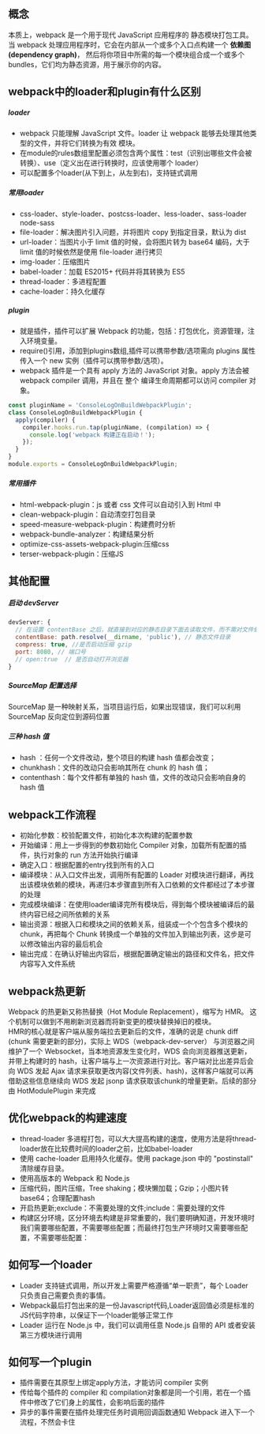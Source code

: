 ## 概念
本质上，webpack 是一个用于现代 JavaScript 应用程序的 静态模块打包工具。当 webpack 处理应用程序时，它会在内部从一个或多个入口点构建一个 __依赖图(dependency graph)__，
然后将你项目中所需的每一个模块组合成一个或多个 bundles，它们均为静态资源，用于展示你的内容。


## webpack中的loader和plugin有什么区别
##### loader
+ webpack 只能理解 JavaScript 文件。loader 让 webpack 能够去处理其他类型的文件，并将它们转换为有效 模块。
+ 在module的rules数组里配置必须包含两个属性：test（识别出哪些文件会被转换）、use（定义出在进行转换时，应该使用哪个 loader）
+ 可以配置多个loader(从下到上，从左到右)，支持链式调用

##### 常用loader
+ css-loader、style-loader、postcss-loader、less-loader、sass-loader node-sass
+ file-loader：解决图片引入问题，并将图片 copy 到指定目录，默认为 dist
+ url-loader：当图片小于 limit 值的时候，会将图片转为 base64 编码，大于 limit 值的时候依然是使用 file-loader 进行拷贝
+ img-loader：压缩图片
+ babel-loader：加载 ES2015+ 代码并将其转换为 ES5
+ thread-loader：多进程配置
+ cache-loader：持久化缓存


##### plugin
+ 就是插件，插件可以扩展 Webpack 的功能，包括：打包优化，资源管理，注入环境变量。
+ require()引用，添加到plugins数组,插件可以携带参数/选项需向 plugins 属性传入一个 new 实例（插件可以携带参数/选项）。
+ webpack 插件是一个具有 apply 方法的 JavaScript 对象。apply 方法会被 webpack compiler 调用，并且在 整个 编译生命周期都可以访问 compiler 对象。
```javascript
const pluginName = 'ConsoleLogOnBuildWebpackPlugin';
class ConsoleLogOnBuildWebpackPlugin {
  apply(compiler) {
    compiler.hooks.run.tap(pluginName, (compilation) => {
      console.log('webpack 构建正在启动！');
    });
  }
}
module.exports = ConsoleLogOnBuildWebpackPlugin;
```
##### 常用插件
+ html-webpack-plugin：js 或者 css 文件可以自动引入到 Html 中
+ clean-webpack-plugin：自动清空打包目录
+ speed-measure-webpack-plugin：构建费时分析
+ webpack-bundle-analyzer：构建结果分析
+ optimize-css-assets-webpack-plugin:压缩css
+ terser-webpack-plugin：压缩JS

## 其他配置
##### 启动 devServer
```javascript
devServer: {
  // 在设置 contentBase 之后，就直接到对应的静态目录下面去读取文件，而不需对文件做任何移动，节省了时间和性能开销。
  contentBase: path.resolve(__dirname, 'public'), // 静态文件目录
  compress: true, //是否启动压缩 gzip
  port: 8080, // 端口号
  // open:true  // 是否自动打开浏览器
}
```
##### SourceMap 配置选择
SourceMap 是一种映射关系，当项目运行后，如果出现错误，我们可以利用 SourceMap 反向定位到源码位置

##### 三种 hash 值
+ hash ：任何一个文件改动，整个项目的构建 hash 值都会改变；
+ chunkhash：文件的改动只会影响其所在 chunk 的 hash 值；
+ contenthash：每个文件都有单独的 hash 值，文件的改动只会影响自身的 hash 值

## webpack工作流程
+ 初始化参数：校验配置文件，初始化本次构建的配置参数
+ 开始编译：用上一步得到的参数初始化 Compiler 对象，加载所有配置的插件，执行对象的 run 方法开始执行编译
+ 确定入口：根据配置的entry找到所有的入口
+ 编译模块：从入口文件出发，调用所有配置的 Loader 对模块进行翻译，再找出该模块依赖的模块，再递归本步骤直到所有入口依赖的文件都经过了本步骤的处理
+ 完成模块编译：在使用loader编译完所有模块后，得到每个模块被编译后的最终内容已经之间所依赖的关系
+ 输出资源：根据入口和模块之间的依赖关系，组装成一个个包含多个模块的chunk，再把每个 Chunk 转换成一个单独的文件加入到输出列表，这步是可以修改输出内容的最后机会
+ 输出完成：在确认好输出内容后，根据配置确定输出的路径和文件名，把文件内容写入文件系统

## webpack热更新
Webpack 的热更新又称热替换（Hot Module Replacement），缩写为 HMR。 这个机制可以做到不用刷新浏览器而将新变更的模块替换掉旧的模块。  
HMR的核心就是客户端从服务端拉去更新后的文件，准确的说是 chunk diff (chunk 需要更新的部分)，实际上 WDS（webpack-dev-server） 与浏览器之间维护了一个 Websocket，当本地资源发生变化时，WDS 会向浏览器推送更新，并带上构建时的 hash，让客户端与上一次资源进行对比。客户端对比出差异后会向 WDS 发起 Ajax 请求来获取更改内容(文件列表、hash)，这样客户端就可以再借助这些信息继续向 WDS 发起 jsonp 请求获取该chunk的增量更新。后续的部分由 HotModulePlugin 来完成

## 优化webpack的构建速度
+ thread-loader 多进程打包，可以大大提高构建的速度，使用方法是将thread-loader放在比较费时间的loader之前，比如babel-loader
+ 使用 cache-loader 启用持久化缓存。使用 package.json 中的 "postinstall" 清除缓存目录。
+ 使用高版本的 Webpack 和 Node.js
+ 压缩代码，图片压缩，Tree shaking；模块懒加载；Gzip；小图片转base64；合理配置hash
+ 开启热更新;exclude：不需要处理的文件;include：需要处理的文件
+ 构建区分环境，区分环境去构建是非常重要的，我们要明确知道，开发环境时我们需要哪些配置，不需要哪些配置；而最终打包生产环境时又需要哪些配置，不需要哪些配置：

## 如何写一个loader
+ Loader 支持链式调用，所以开发上需要严格遵循“单一职责”，每个 Loader 只负责自己需要负责的事情。
+ Webpack最后打包出来的是一份Javascript代码,Loader返回值必须是标准的JS代码字符串，以保证下一个loader能够正常工作
+ Loader 运行在 Node.js 中，我们可以调用任意 Node.js 自带的 API 或者安装第三方模块进行调用

## 如何写一个plugin
+ 插件需要在其原型上绑定apply方法，才能访问 compiler 实例
+ 传给每个插件的 compiler 和 compilation对象都是同一个引用，若在一个插件中修改了它们身上的属性，会影响后面的插件
+ 异步的事件需要在插件处理完任务时调用回调函数通知 Webpack 进入下一个流程，不然会卡住
